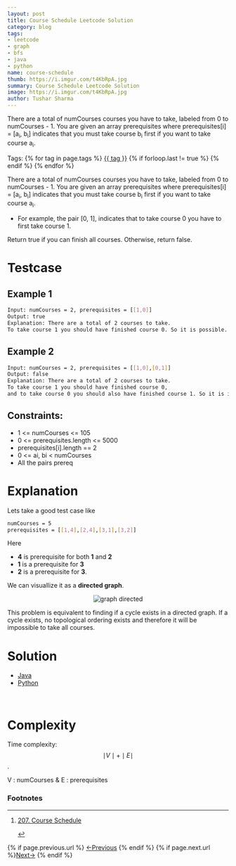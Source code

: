 ```yaml
---
layout: post
title: Course Schedule Leetcode Solution
category: blog
tags:
- leetcode
- graph
- bfs
- java
- python
name: course-schedule
thumb: https://i.imgur.com/t4KbRpA.jpg
summary: Course Schedule Leetcode Solution
image: https://i.imgur.com/t4KbRpA.jpg
author: Tushar Sharma
---
```


There are a total of numCourses courses you have to take, labeled from 0 to numCourses - 1. You are given an array prerequisites where prerequisites[i] = [a<sub>i</sub>, b<sub>i</sub>] indicates that you must take course b<sub>i</sub> first if you want to take course a<sub>i</sub>.<!-- truncate_here -->

<p>Tags: {% for tag in page.tags %} <a class="mytag" href="/tag/{{ tag }}" title="View posts tagged with &quot;{{ tag }}&quot;">{{ tag }}</a>  {% if forloop.last != true %} {% endif %} {% endfor %} </p>



<link rel="stylesheet" href="{{ root_url }}/css/multipleTab.css"/>
<script src="{{ root_url }}/js/jquery.easytabs.min.js"></script>
<script src="{{ root_url }}/js/multipleTab.js"></script>
<link rel="stylesheet" href="{{ root_url }}/css/books.css" />

<script type="text/javascript" src="https://cdnjs.cloudflare.com/ajax/libs/mathjax/2.7.0/MathJax.js?config=TeX-AMS_HTML-full"></script>


There are a total of numCourses courses you have to take, labeled from 0 to numCourses - 1. You are given an array prerequisites where prerequisites[i] = [a<sub>i</sub>, b<sub>i</sub>] indicates that you must take course b<sub>i</sub> first if you want to take course a<sub>i</sub>.

* For example, the pair [0, 1], indicates that to take course 0 you have to first take course 1.

Return true if you can finish all courses. Otherwise, return false.
# Testcase

## Example 1

```bash
Input: numCourses = 2, prerequisites = [[1,0]]
Output: true
Explanation: There are a total of 2 courses to take. 
To take course 1 you should have finished course 0. So it is possible.
```

## Example 2

```bash
Input: numCourses = 2, prerequisites = [[1,0],[0,1]]
Output: false
Explanation: There are a total of 2 courses to take. 
To take course 1 you should have finished course 0, 
and to take course 0 you should also have finished course 1. So it is impossible.
```

## Constraints:

* 1 <= numCourses <= 105
* 0 <= prerequisites.length <= 5000
* prerequisites[i].length == 2
* 0 <= ai, bi < numCourses
* All the pairs prereq

# Explanation
 
Lets take a good test case like

```bash
numCourses = 5
prerequisites = [[1,4],[2,4],[3,1],[3,2]]
```

Here 
* **4** is prerequisite for both **1** and **2**
* **1** is a prerequisite for **3** 
* **2** is a prerequisite for **3**. 


We can visuallize it as a **directed graph**.

<p> 
<center>
<img src="https://i.imgur.com/YptmwmT.png" alt="graph directed">
</center>
</p>

This problem is equivalent to finding if a cycle exists in a directed graph. If a cycle exists, no topological ordering exists and therefore it will be impossible to take all courses.

# Solution

<div class="tab-container">
  <ul>
    <li class="tab Java1"><a href="#Java1">Java</a></li>
    <li class="tab Python1"><a href="#Python1">Python</a></li>

  </ul>

   <div class="codeSample Java1" id="Java1">
      <script src="https://gist.github.com/tushar-sharma/4e20a87e4f6622bd6996d502d528f942.js?file=CourseSchedule.java"></script>
    </div>

   <div class="codeSample Python1" id="Python1">
      <script src="https://gist.github.com/tushar-sharma/4e20a87e4f6622bd6996d502d528f942.js?file=course_schedule.py"></script>
   </div>

</div> 
<br>

# Complexity 


Time complexity:  $$\mid V \mid  + \mid E \mid$$.

V : numCourses & E : prerequisites


<div class='footnotes'><h3>Footnotes</h3><hr />
  <ol>
    <li id='fn:1'>
        <p><a href="https://leetcode.com/problems/course-schedule/" target="_blank">207. Course Schedule</a></p>
         <a href='#fnref:1' rev='footnote'>&#8617;</a>
    </li>
  </ol>
</div>

<nav class="pagination clear" style="padding-bottom:20px;">
{% if page.previous.url %} <a class="prev-item" href="{{page.previous.url}}" title="Previous Post: {{page.previous.title}}">&larr;Previous</a>   {% endif %}  {% if page.next.url %}<a class="next-item" href="{{page.next.url}}" title="Next Post: {{page.next.title}}">Next&rarr;</a>         {% endif %}
</nav>
